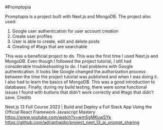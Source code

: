 #Promptopia

Promptopia is a project built with Next.js and MongoDB. The project also used:

1. Google user authentication for user account creation
2. Create user profiles
3. User is able to create, edit and delete posts
4. Creating of #tags that are searchable

This was a beneficial project to do. This was the first time I used Next.js and MongoDB. Even though I followed the project tutorial, I still had considerable troubleshooting to do. I had problems with Google authentication. It looks like Google changed the authorization process between the time the project tutorial was published and when I was doing it.
I also had to learn the basics of MongoDB. This was a good introduction to databases.
Finally, during my build testing, there were some functional issues I found with buttons that didn't work correctly and #tags that didn't save.
Credits

Next.js 13 Full Course 2023 | Build and Deploy a Full Stack App Using the Official React Framework
Javascript Mastery
https://www.youtube.com/watch?v=wm5gMKuwSYk
https://github.com/adrianhajdin/project_next_13_ai_prompt_sharing
